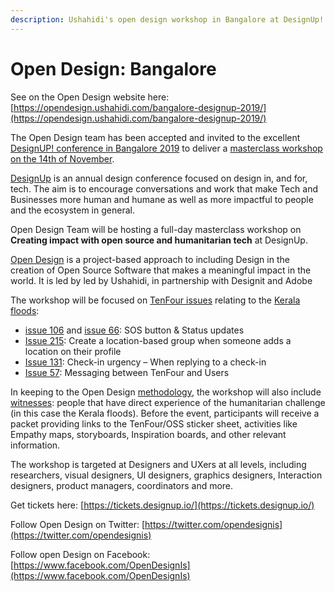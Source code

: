 ```yaml
---
description: Ushahidi's open design workshop in Bangalore at DesignUp! Conference 2019
---
```


# Open Design: Bangalore

See on the Open Design website here: [https://opendesign.ushahidi.com/bangalore-designup-2019/](https://opendesign.ushahidi.com/bangalore-designup-2019/)

The Open Design team has been accepted and invited to the excellent [DesignUP! conference in Bangalore 2019](https://designup.io/blr2019/) to deliver a [masterclass workshop on the 14th of November](https://designup.io/blr2019/masterclasses/#tab-eriol-fox-creating-impact-with-open-source-and-humanitarian-tech-257).

[DesignUp](https://designup.io/blr2019/) is an annual design conference focused on design in, and for, tech. The aim is to encourage conversations and work that make Tech and Businesses more human and humane as well as more impactful to people and the ecosystem in general. 

Open Design Team will be hosting a full-day masterclass workshop on **Creating impact with open source and humanitarian tech** at DesignUp.

[Open Design](https://opendesign.ushahidi.com/design-should-be-open-for-all/) is a project-based approach to including Design in the creation of Open Source Software that makes a meaningful impact in the world. It is led by led by Ushahidi, in partnership with Designit and Adobe

The workshop will be focused on [TenFour issues](https://github.com/ushahidi/tenfour/issues) relating to the [Kerala floods](https://gulfnews.com/world/asia/india/for-second-year-in-a-row-kerala-floods-wreak-deadly-havoc-1.1565616937234):

* [issue 106](https://github.com/ushahidi/tenfour/issues/106) and [issue 66](https://github.com/ushahidi/tenfour/issues/66): SOS button & Status updates
* [Issue 215](https://github.com/ushahidi/tenfour/issues/215): Create a location-based group when someone adds a location on their profile 
* [Issue 131](https://github.com/ushahidi/tenfour/issues/131): Check-in urgency – When replying to a check-in
* [Issue 57](https://github.com/ushahidi/tenfour/issues/57): Messaging between TenFour and Users

In keeping to the Open Design [methodology](https://opendesign.ushahidi.com/methodology/), the workshop will also include [witnesses](https://opendesign.ushahidi.com/methodology/): people that have direct experience of the humanitarian challenge \(in this case the Kerala floods\). Before the event, participants will receive a packet providing links to the TenFour/OSS sticker sheet, activities like Empathy maps, storyboards, Inspiration boards, and other relevant information.

The workshop is targeted at Designers and UXers at all levels, including researchers, visual designers, UI designers, graphics designers, Interaction designers, product managers, coordinators and more.

Get tickets here: [https://tickets.designup.io/](https://tickets.designup.io/)

Follow Open Design on Twitter: [https://twitter.com/opendesignis](https://twitter.com/opendesignis)

Follow open Design on Facebook: [https://www.facebook.com/OpenDesignIs](https://www.facebook.com/OpenDesignIs)

